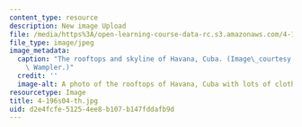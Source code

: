 ```yaml
---
content_type: resource
description: New image Upload
file: /media/https%3A/open-learning-course-data-rc.s3.amazonaws.com/4-196-architecture-design-level-ii-cuba-studio-spring-2004/d2e4fcfe51254ee8b107b147fddafb9d_4-196s04-th.jpg
file_type: image/jpeg
image_metadata:
  caption: "The rooftops and skyline of Havana, Cuba. (Image\_courtesy of\_Prof. Jan\
    \ Wampler.)"
  credit: ''
  image-alt: A photo of the rooftops of Havana, Cuba with lots of clotheslines visible.
resourcetype: Image
title: 4-196s04-th.jpg
uid: d2e4fcfe-5125-4ee8-b107-b147fddafb9d
---
```

